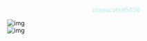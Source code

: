 
  <p style="color: #adeeef" align="center">cosmicvfx#5436</p>



![img](https://github-readme-stats.vercel.app/api?username=cosmllc&show_icons=true&theme=radical)<br>
![img](https://github-readme-stats.vercel.app/api/top-langs/?username=cosmllc&theme=radical&layout=compact)
